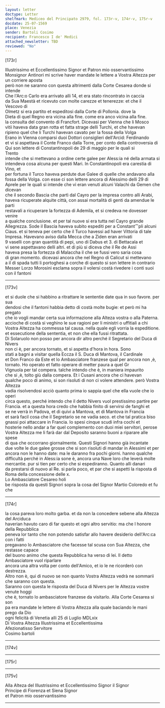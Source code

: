 ```yaml
---
layout: letter
doctype: Letter
shelfmark: Mediceo del Principato 2979, fol. 173r-v, 174r-v, 175r-v
docdate: 25-07-1569
place: Venezia
sender: Bartoli Cosimo
recipient: Francesco I de' Medici
attached_newsletter: TBD
reviewed: "No"
---
```


[173r]  
  
  
Illustrissimo et Eccellentissimo Signor et Patron mio osservantissimo  
Monsignor Antinori mi scrive haver mandate le lettere a Vostra Altezza per un corriere aposta  
però non ne saranno con questa altrimenti dalla Corte Cesarea donde si intende  
Che l'Arc:o Carlo era arrivato alli 14, et era stato rincontrato in caccia  
da Sua Maestà et ricevuto con molte carezze et tenerezze: et che il Vescovo di  
Olmetz si era partito et espeditosi dalla Corte di Pollonia. dove la  
Dieta di quel Regno era vicina alla fine. come era anco vicina alla fine.  
la consulta del convento di Francfort. Dicevasi per Vienna che li Mosco  
vitii haveva data gran rotta et fatta strage delli Turchi, et che havevan  
ripieno quel che li Turchi havevan cavato per la fossa della Volga  
Erano in Vienna comparsi duoi Dottori consiglieri dell'Arcid: Ferdinando  
et vi si aspettava il Conte Franco dalla Torre, per conto della controversia di  
Qui son lettere di Constantinopoli de 29 di maggio per le quali si  
Trento  
intende che si mettevano a ordine certe galee per Aless:ia né della armata si  
intendeva cosa alcuna per questi Mari. In Constantinopoli era carestia di Vino, et  
per fortuna il Turco haveva perdute due Galee di quelle che andavano alla  
fossa della Volga. con esse ci son lettere ancora di Alessimo delli 29 di  
Aprele per le quali si intende che vi eran venuti alcuni Valachi da Gemen che dicevan  
che il secondo Bascia che partì dal Cayro per la impresa contro alli Arabi,  
haveva ricuperate alquite città, con assai mortalità di genti da amendue le parti  
restavali a ricuperare la fortezza di Ademila, et si credeva ne dovesser venire  
a qualche conclusione. et per tal nuove si era tutta nel Cayro grande  
Allegrezza. Sode il Bascia haveva subito espediti per a Constant⁀pli alcuni  
Ciaus. et si teneva per certo che il Turco havessi ad haver Vittoria di tale  
Impresa. Havevano aviso dalla Mecca che a Ziden eran arrivati  
9 vaselli con gran quantità di pepi, uno di Dabus et 3. di Bettacala et  
vi sene aspettavano delli altri. et di più si diceva che il Re de Assi  
haveva presa la fortezza di Malaccha il che se fussi vero saria cosa  
di gran momento. dicevasi ancora che nel Regno di Calicut si mettevano  
a il di spada tutti li portoghesi a corche di questo si son lettere in contrario  
Messer Lorzo Morosini esclama sopra il volersi costà rivedere i conti suoi con il fantoni  
  
---  

[173v]  
  
  
et si duole che si habbino a ritrattare le sententie date qua in suo favore. per sua  
dendosi che il fantoni habbia detto di costà molte bugie: et però mi ha pregato  
che io vogli mandar certa sua informazione alla Alteza vostra o alla Paterna.  
accioche di costà si veghino le sue ragioni per li ministri o uffitiali a chi  
Vostra Altezza ha commessa tal causa. nella quale egli vorria la espeditione.  
et essecutione della sententia, et non che ella fussi ritrattata.  
Di Solaruolo non posso per ancora dir altro perché il Segretario del Duca di Nivers  
non ci è, per ancora tornato, et si aspetta d'hora in hora. Sono  
stati a bagni a visitar quella Eccza il S. Duca di Mantova, il Cardinale  
et Don Franco da Este et lo Ambasciatore franzese qual per ancora non ,è,  
tornato. Ho operato et fatto operare di metter paura a quel Gr  
Vignuola per tal compera. talche intendo che è, in maniera impaurito  
che si ,è, tolto giù dalla compera. Et i Cusani ancora che ci havevan  
qualche poco di animo, si son risoluti di non ci volere attendere. però Vostra Altezza  
vadia risolvendosi acciò quanto prima io sappia quel che ella vuole che io operi  
circa questo, perché intendo che il detto Nivers vuol prestissimo partire per  
Francia. et a questa hora credo che habbia finito di servirsi de fanghi et  
se ne verrà in Padova, et di quivi a Mantova, et di Mantova in Francia  
et sarà facil cosa che il Segretario se ne vadia seco. et che tal pratica biso  
gnassi poi attaccare in Francia. Io spesi cinque scudi infra cochi et  
hosterie nello andar a far quel complemento con duoi miei servitori, perose  
Vostra Altezza me li farà dar dal Deposito saranno buoni a riparare alle spese  
di qua che occorrano giornalmente. Questi Signori hanno già incantate  
due volte le due galee grosse che si son risoluti di mandar in Alessimi et per  
ancora non le hanno date: ma le daranno fra pochi giorni. hanno qualche  
difficultà perché in Aless:ia sone è, ancora una Nave loro che leverà molte  
mercantie. pur si tien per certo che si espediranno. Quanto alli danari  
da prestarsi di nuovo al Re. si parla poco, et par che si aspetti la risposta di  
Roma della concessione delle x.  
Lo Ambasciatore Cesareo holi  
be risposta da questi Signori sopra la cosa del Signor Martio Coloredo et fu che  
  
---  

[174r]  
  
  
la cosa pareva loro molto garba. et da non la concedere sebene alla Altezza del Arciduca  
haverian havuto caro di far questo et ogni altro servitio: ma che l honore della Repubblica  
peneva lor tanto che non potendo satisfar allo havere desiderio dell'Arc:ca con i fatti  
pregavano lo Ambasciatore che facesse tal scusa con Sua Altezza, che restasse capace  
del buono animo che questa Repubblica ha verso di lei. Il detto Ambasciatore vuol riparlare  
ancora una altra volta per conto dell'Amico, et io le ne ricorderò con destrezza.  
Altro non è, qui di nuovo se non quanto Vostra Altezza vedrà ne sommarii che saranno con questa.  
Saranno con questa le risposta del Duca di Nivers per le Altezza vostre venute hoggi  
che è, tornato lo ambasciatore franzese da visitarlo. Alla Corte Cesarea si son  
pa era mandate le lettere di Vostra Altezza alla quale baciando le mani prego da Dio  
ogni felicità di Venetia alli 25 di Luglio MDLxix  
Di Vostra Altezza Illustrissima et Eccellentissima  
Afezionatisso Servitore  
Cosimo bartoli  
  
---  

[174v]  
  
  
  
---  

[175r]  
  
  
  
---  

[175v]  
  
  
Alla Alteza del Illustrissimo et Eccellentissimo Signor il Signor  
Principe di Fiorenza et Siena Signor  
et Patron mio osservantissimo  
  
---  

